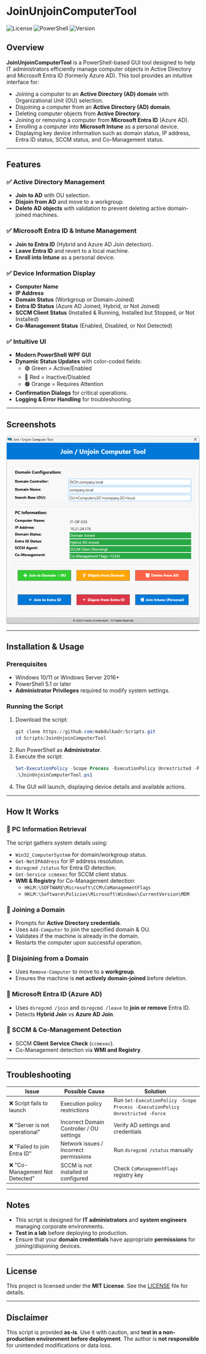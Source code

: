 # JoinUnjoinComputerTool

![License](https://img.shields.io/badge/license-MIT-blue.svg)
![PowerShell](https://img.shields.io/badge/powershell-5.1%2B-blue.svg)
![Version](https://img.shields.io/badge/version-2.0-green.svg)

## Overview

**JoinUnjoinComputerTool** is a PowerShell-based GUI tool designed to help IT administrators efficiently manage computer objects in Active Directory and Microsoft Entra ID (formerly Azure AD). This tool provides an intuitive interface for:

- Joining a computer to an **Active Directory (AD) domain** with Organizational Unit (OU) selection.
- Disjoining a computer from an **Active Directory (AD) domain**.
- Deleting computer objects from **Active Directory**.
- Joining or removing a computer from **Microsoft Entra ID** (Azure AD).
- Enrolling a computer into **Microsoft Intune** as a personal device.
- Displaying key device information such as domain status, IP address, Entra ID status, SCCM status, and Co-Management status.

---

## Features

### ✅ Active Directory Management
- **Join to AD** with OU selection.
- **Disjoin from AD** and move to a workgroup.
- **Delete AD objects** with validation to prevent deleting active domain-joined machines.

### ✅ Microsoft Entra ID & Intune Management
- **Join to Entra ID** (Hybrid and Azure AD Join detection).
- **Leave Entra ID** and revert to a local machine.
- **Enroll into Intune** as a personal device.

### ✅ Device Information Display
- **Computer Name**
- **IP Address**
- **Domain Status** (Workgroup or Domain-Joined)
- **Entra ID Status** (Azure AD Joined, Hybrid, or Not Joined)
- **SCCM Client Status** (Installed & Running, Installed but Stopped, or Not Installed)
- **Co-Management Status** (Enabled, Disabled, or Not Detected)

### ✅ Intuitive UI
- **Modern PowerShell WPF GUI**
- **Dynamic Status Updates** with color-coded fields:
  - 🟢 Green = Active/Enabled
  - 🔴 Red = Inactive/Disabled
  - 🟠 Orange = Requires Attention
- **Confirmation Dialogs** for critical operations.
- **Logging & Error Handling** for troubleshooting.

---

## Screenshots

![Screenshot](Screenshot.png)

---

## Installation & Usage

### Prerequisites
- Windows 10/11 or Windows Server 2016+
- PowerShell 5.1 or later
- **Administrator Privileges** required to modify system settings.

### Running the Script
1. Download the script:  
   ```powershell
   git clone https://github.com/mabdulkadr/Scripts.git
   cd Scripts/JoinUnjoinComputerTool
   ```
2. Run PowerShell as **Administrator**.
3. Execute the script:
   ```powershell
   Set-ExecutionPolicy -Scope Process -ExecutionPolicy Unrestricted -Force
   .\JoinUnjoinComputerTool.ps1
   ```
4. The GUI will launch, displaying device details and available actions.

---

## How It Works

### 🔹 PC Information Retrieval
The script gathers system details using:
- `Win32_ComputerSystem` for domain/workgroup status.
- `Get-NetIPAddress` for IP address resolution.
- `dsregcmd /status` for Entra ID detection.
- `Get-Service ccmexec` for SCCM client status.
- **WMI & Registry** for Co-Management detection:
  - `HKLM:\SOFTWARE\Microsoft\CCM\CoManagementFlags`
  - `HKLM:\Software\Policies\Microsoft\Windows\CurrentVersion\MDM`

### 🔹 Joining a Domain
- Prompts for **Active Directory credentials**.
- Uses `Add-Computer` to join the specified domain & OU.
- Validates if the machine is already in the domain.
- Restarts the computer upon successful operation.

### 🔹 Disjoining from a Domain
- Uses `Remove-Computer` to move to a **workgroup**.
- Ensures the machine is **not actively domain-joined** before deletion.

### 🔹 Microsoft Entra ID (Azure AD)
- Uses `dsregcmd /join` and `dsregcmd /leave` to **join or remove** Entra ID.
- Detects **Hybrid Join** vs **Azure AD Join**.

### 🔹 SCCM & Co-Management Detection
- SCCM **Client Service Check** (`ccmexec`).
- Co-Management detection via **WMI and Registry**.

---

## Troubleshooting

| Issue | Possible Cause | Solution |
|--------|---------------|----------|
| ❌ Script fails to launch | Execution policy restrictions | Run `Set-ExecutionPolicy -Scope Process -ExecutionPolicy Unrestricted -Force` |
| ❌ "Server is not operational" | Incorrect Domain Controller / OU settings | Verify AD settings and credentials |
| ❌ "Failed to join Entra ID" | Network issues / Incorrect permissions | Run `dsregcmd /status` manually |
| ❌ "Co-Management Not Detected" | SCCM is not installed or configured | Check `CoManagementFlags` registry key |

---

## Notes

- This script is designed for **IT administrators** and **system engineers** managing corporate environments.
- **Test in a lab** before deploying to production.
- Ensure that your **domain credentials** have appropriate **permissions** for joining/disjoining devices.

---

## License

This project is licensed under the **MIT License**. See the [LICENSE](https://opensource.org/licenses/MIT) file for details.

---

## Disclaimer
This script is provided **as-is**. Use it with caution, and **test in a non-production environment before deployment**. The author is **not responsible** for unintended modifications or data loss.


